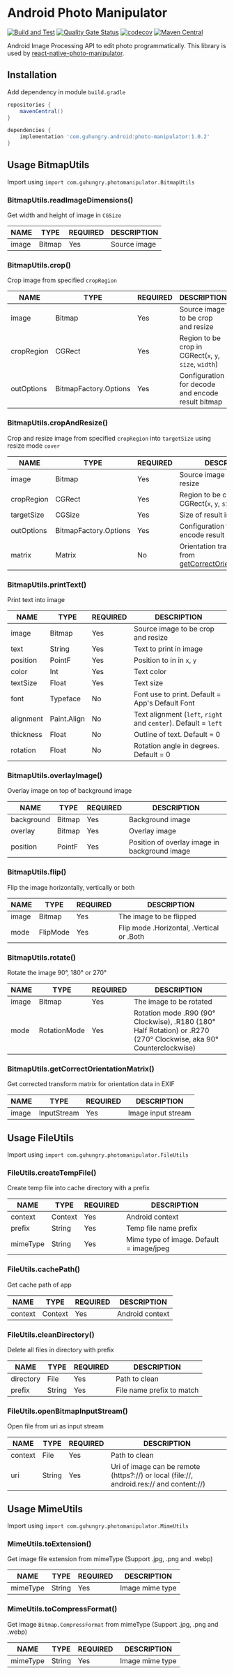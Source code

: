 # Android Photo Manipulator
[![Build and Test](https://github.com/guhungry/android-photo-manipulator/actions/workflows/build-and-test.yml/badge.svg)](https://github.com/guhungry/android-photo-manipulator/actions/workflows/build-and-test.yml)
[![Quality Gate Status](https://sonarcloud.io/api/project_badges/measure?project=guhungry_android-photo-manipulator&metric=alert_status)](https://sonarcloud.io/dashboard?id=guhungry_android-photo-manipulator)
[![codecov](https://codecov.io/gh/guhungry/android-photo-manipulator/branch/master/graph/badge.svg)](https://codecov.io/gh/guhungry/android-photo-manipulator)
[![Maven Central](https://maven-badges.herokuapp.com/maven-central/com.guhungry.android/photo-manipulator/badge.svg)](https://maven-badges.herokuapp.com/maven-central/com.guhungry.android/photo-manipulator)

Android Image Processing API to edit photo programmatically.
This library is used by [react-native-photo-manipulator](https://github.com/guhungry/react-native-photo-manipulator/).

## Installation
Add dependency in module `build.gradle`

```gradle
repositories {
    mavenCentral()
}

dependencies {
    implementation 'com.guhungry.android:photo-manipulator:1.0.2'
}
```

## Usage BitmapUtils

Import using
`import com.guhungry.photomanipulator.BitmapUtils`

### BitmapUtils.readImageDimensions()
Get width and height of image in `CGSize`

| NAME       | TYPE                  | REQUIRED | DESCRIPTION                  |
|------------|-----------------------|----------|------------------------------|
| image      | Bitmap                | Yes      | Source image                 |

### BitmapUtils.crop()
Crop image from specified `cropRegion`

| NAME       | TYPE                  | REQUIRED | DESCRIPTION                                               |
|------------|-----------------------|----------|-----------------------------------------------------------|
| image      | Bitmap                | Yes      | Source image to be crop and resize                        |
| cropRegion | CGRect                | Yes      | Region to be crop in CGRect(`x`, `y`, `size`, `width`)    |
| outOptions | BitmapFactory.Options | Yes      | Configuration for decode and encode result bitmap         |

### BitmapUtils.cropAndResize()
Crop and resize image from specified `cropRegion` into `targetSize` using resize mode `cover`

| NAME       | TYPE                  | REQUIRED | DESCRIPTION                                                                                                |
|------------|-----------------------|----------|------------------------------------------------------------------------------------------------------------|
| image      | Bitmap                | Yes      | Source image to be crop and resize                                                                         |
| cropRegion | CGRect                | Yes      | Region to be crop in CGRect(`x`, `y`, `size`, `width`)                                                     |
| targetSize | CGSize                | Yes      | Size of result image                                                                                       |
| outOptions | BitmapFactory.Options | Yes      | Configuration for decode and encode result bitmap                                                          |
| matrix     | Matrix                | No       | Orientation transform matrix from [getCorrectOrientationMatrix()](#bitmaputilsgetcorrectorientationmatrix) |

### BitmapUtils.printText()
Print text into image

| NAME       | TYPE                  | REQUIRED | DESCRIPTION                                                            |
|------------|-----------------------|----------|------------------------------------------------------------------------|
| image      | Bitmap                | Yes      | Source image to be crop and resize                                     |
| text       | String                | Yes      | Text to print in image                                                 |
| position   | PointF                | Yes      | Position to in in `x`, `y`                                             |
| color      | Int                   | Yes      | Text color                                                             |
| textSize   | Float                 | Yes      | Text size                                                              |
| font       | Typeface              | No       | Font use to print. Default = App's Default Font                        |
| alignment  | Paint.Align           | No       | Text alignment (`left`, `right` and `center`). Default = `left`        |
| thickness  | Float                 | No       | Outline of text. Default = 0                                           |
| rotation   | Float                 | No       | Rotation angle in degrees. Default = 0                                 |

### BitmapUtils.overlayImage()
Overlay image on top of background image

| NAME       | TYPE                  | REQUIRED | DESCRIPTION                                                            |
|------------|-----------------------|----------|------------------------------------------------------------------------|
| background | Bitmap                | Yes      | Background image                                                       |
| overlay    | Bitmap                | Yes      | Overlay image                                                          |
| position   | PointF                | Yes      | Position of overlay image in background image                          |

### BitmapUtils.flip()
Flip the image horizontally, vertically or both

| NAME       | TYPE                  | REQUIRED | DESCRIPTION                                                            |
|------------|-----------------------|----------|------------------------------------------------------------------------|
| image      | Bitmap                | Yes      | The image to be flipped                                                |
| mode       | FlipMode              | Yes      | Flip mode .Horizontal, .Vertical or .Both                              |

### BitmapUtils.rotate()
Rotate the image 90°, 180° or 270°

| NAME  | TYPE         | REQUIRED | DESCRIPTION                                                                                                        |
|-------|--------------|----------|--------------------------------------------------------------------------------------------------------------------|
| image | Bitmap       | Yes      | The image to be rotated                                                                                            |
| mode  | RotationMode | Yes      | Rotation mode .R90 (90° Clockwise), .R180 (180° Half Rotation) or .R270 (270° Clockwise, aka 90° Counterclockwise) |

### BitmapUtils.getCorrectOrientationMatrix()
Get corrected transform matrix for orientation data in EXIF

| NAME       | TYPE                  | REQUIRED | DESCRIPTION                                                            |
|------------|-----------------------|----------|------------------------------------------------------------------------|
| image      | InputStream           | Yes      | Image input stream                                                     |

## Usage FileUtils

Import using
`import com.guhungry.photomanipulator.FileUtils`

### FileUtils.createTempFile()
Create temp file into cache directory with a prefix

| NAME       | TYPE                  | REQUIRED | DESCRIPTION                                     |
|------------|-----------------------|----------|-------------------------------------------------|
| context    | Context               | Yes      | Android context                                 |
| prefix     | String                | Yes      | Temp file name prefix                           |
| mimeType   | String                | Yes      | Mime type of image. Default = image/jpeg        |

### FileUtils.cachePath()
Get cache path of app

| NAME       | TYPE                  | REQUIRED | DESCRIPTION                                     |
|------------|-----------------------|----------|-------------------------------------------------|
| context    | Context               | Yes      | Android context                                 |

### FileUtils.cleanDirectory()
Delete all files in directory with prefix

| NAME       | TYPE                  | REQUIRED | DESCRIPTION                                     |
|------------|-----------------------|----------|-------------------------------------------------|
| directory  | File                  | Yes      | Path to clean                                   |
| prefix     | String                | Yes      | File name prefix to match                       |

### FileUtils.openBitmapInputStream()
Open file from uri as input stream

| NAME       | TYPE                  | REQUIRED | DESCRIPTION                                                                              |
|------------|-----------------------|----------|------------------------------------------------------------------------------------------|
| context    | File                  | Yes      | Path to clean                                                                            |
| uri        | String                | Yes      | Uri of image can be remote (https?://) or local (file://, android.res:// and content://) |

## Usage MimeUtils

Import using
`import com.guhungry.photomanipulator.MimeUtils`

### MimeUtils.toExtension()
Get image file extension from mimeType (Support .jpg, .png and .webp)

| NAME       | TYPE                  | REQUIRED | DESCRIPTION                                     |
|------------|-----------------------|----------|-------------------------------------------------|
| mimeType   | String                | Yes      | Image mime type                                 |

### MimeUtils.toCompressFormat()
Get image `Bitmap.CompressFormat` from mimeType (Support .jpg, .png and .webp)

| NAME       | TYPE                  | REQUIRED | DESCRIPTION                                     |
|------------|-----------------------|----------|-------------------------------------------------|
| mimeType   | String                | Yes      | Image mime type                                 |

